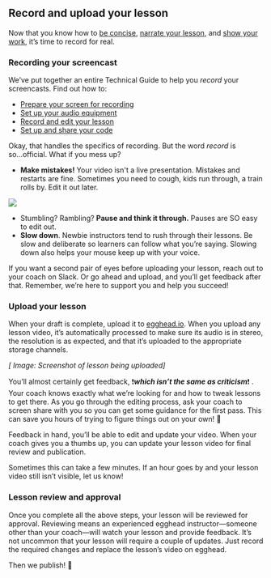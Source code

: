 ## Record and upload your lesson
Now that you know how to [be concise](https://paper.dropbox.com/doc/07-Speak-concisely-v5Rk1EjXfhwrri6cRuPGA), [narrate your lesson](https://paper.dropbox.com/doc/06-How-to-instruct-z72d73FEvscPjJwwGDLIS), and [show your work](https://paper.dropbox.com/doc/08-The-show-your-work-trick-LSi5Afd81Ougalm84MYWe), it’s time to record for real.


### Recording your screencast

We’ve put together an entire Technical Guide to help you *record* your screencasts. Find out how to:

- [Prepare your screen for recording](https://paper.dropbox.com/doc/01-Prepare-your-screen-for-recording-ead8DoI0Psy8Oz0wYQGlG)
- [Set up your audio equipment](https://paper.dropbox.com/doc/02-Set-up-your-audio-oyhAegdRyTG7R1IkdNajZ)
- [Record and edit your lesson](https://paper.dropbox.com/doc/03-Record-your-lesson-5sBpHCVOxhPhlZYEVxrhY)
- [Set up and share your code](https://paper.dropbox.com/doc/05-Sharing-your-code-XPt8sCs1hyoeAEuyK8aQr)

Okay, that handles the specifics of recording. But the word *record* is so...official. What if you mess up?


- **Make mistakes!** Your video isn't a live presentation. Mistakes and restarts are fine. Sometimes you need to cough, kids run through, a train rolls by. Edit it out later.


![](https://media1.giphy.com/media/3oKIPoAP1wLvewc7QI/giphy.gif)



- Stumbling? Rambling? **Pause and think it through.** Pauses are SO easy to edit out.
- **Slow down**. Newbie instructors tend to rush through their lessons. Be slow and deliberate so learners can follow what you’re saying. Slowing down also helps your mouse keep up with your voice.

If you want a second pair of eyes before uploading your lesson, reach out to your coach on Slack. Or go ahead and upload, and you’ll get feedback after that. Remember, we’re here to support you and help you succeed!


### Upload your lesson

When your draft is complete, upload it to [egghead.io](https://egghead.io/). When you upload any lesson video, it’s automatically processed to make sure its audio is in stereo, the resolution is as expected, and that it’s uploaded to the appropriate storage channels.

*[ Image: Screenshot of lesson being uploaded]*

You’ll almost certainly get feedback, ❗***which isn’t the same as criticism***❗ . Your coach knows exactly what we’re looking for and how to tweak lessons to get there. As you go through the editing process, ask your coach to screen share with you so you can get some guidance for the first pass. This can save you hours of trying to figure things out on your own! 🙂

Feedback in hand, you’ll be able to edit and update your video. When your coach gives you a thumbs up, you can update your lesson video for final review and publication.

Sometimes this can take a few minutes. If an hour goes by and your lesson video still isn’t visible, let us know!


### Lesson review and approval

Once you complete all the above steps, your lesson will be reviewed for approval. Reviewing means an experienced egghead instructor—someone other than your coach—will watch your lesson and provide feedback. It’s not uncommon that your lesson will require a couple of updates. Just record the required changes and replace the lesson’s video on egghead.

Then we publish! 🍾
